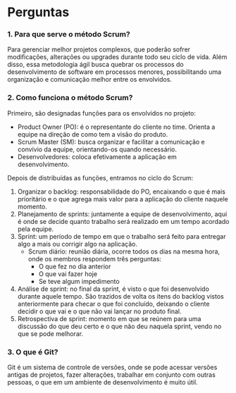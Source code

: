 # Perguntas

### 1. Para que serve o método Scrum?

Para gerenciar melhor projetos complexos, que poderão sofrer modificações, alterações ou upgrades durante todo seu ciclo de vida. Além disso, essa metodologia ágil busca quebrar os processos do desenvolvimento de software em processos menores, possibilitando uma organização e comunicação melhor entre os envolvidos.

### 2. Como funciona o método Scrum?

Primeiro, são designadas funções para os envolvidos no projeto:

-   Product Owner (PO): é o representante do cliente no time. Orienta a equipe na direção de como tem a visão do produto.
-   Scrum Master (SM): busca organizar e facilitar a comunicação e convívio da equipe, orientando-os quando necessário.
-   Desenvolvedores: coloca efetivamente a aplicação em desenvolvimento.

Depois de distribuídas as funções, entramos no ciclo do Scrum:

1. Organizar o backlog: responsabilidade do PO, encaixando o que é mais prioritário e o que agrega mais valor para a aplicação do cliente naquele momento.
2. Planejamento de sprints: juntamente a equipe de desenvolvimento, aqui é onde se decide quanto trabalho será realizado em um tempo acordado pela equipe.
3. Sprint: um período de tempo em que o trabalho será feito para entregar algo a mais ou corrigir algo na aplicação.
    - Scrum diário: reunião diária, ocorre todos os dias na mesma hora, onde os membros respondem três perguntas:
        - O que fez no dia anterior
        - O que vai fazer hoje
        - Se teve algum impedimento
4. Análise de sprint: no final da sprint, é visto o que foi desenvolvido durante aquele tempo. São trazidos de volta os itens do backlog vistos anteriormente para checar o que foi concluído, deixando o cliente decidir o que vai e o que não vai lançar no produto final.
5. Retrospectiva de sprint: momento em que se reúnem para uma discussão do que deu certo e o que não deu naquela sprint, vendo no que se pode melhorar.

### 3. O que é Git?

Git é um sistema de controle de versões, onde se pode acessar versões antigas de projetos, fazer alterações, trabalhar em conjunto com outras pessoas, o que em um ambiente de desenvolvimento é muito útil.
